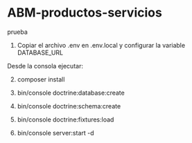 # ABM-productos-servicios
prueba

1. Copiar el archivo .env en .env.local y configurar la variable DATABASE_URL 

Desde la consola ejecutar:

2. composer install

3. bin/console doctrine:database:create

4. bin/console doctrine:schema:create

5. bin/console doctrine:fixtures:load

6. bin/console server:start -d